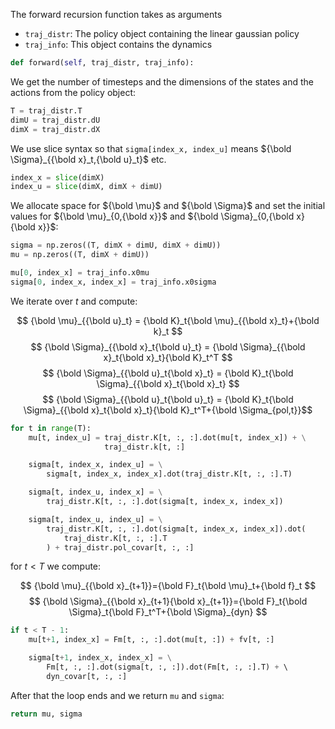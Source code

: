 The forward recursion function takes as arguments
+ `traj_distr`: The policy object containing the linear gaussian policy
+ `traj_info`: This object contains the dynamics

```python
def forward(self, traj_distr, traj_info):
```

We get the number of timesteps and the dimensions of the states and the actions from the policy object:

```python
T = traj_distr.T
dimU = traj_distr.dU
dimX = traj_distr.dX
```

We use slice syntax so that `sigma[index_x, index_u]` means ${\bold \Sigma}_{{\bold x}_t,{\bold u}_t}$ etc.

```python
index_x = slice(dimX)
index_u = slice(dimX, dimX + dimU)
```

We allocate space for ${\bold \mu}$ and ${\bold \Sigma}$ and set the initial values for ${\bold \mu}_{0,{\bold x}}$ and ${\bold \Sigma}_{0,{\bold x}{\bold x}}$:

```python
sigma = np.zeros((T, dimX + dimU, dimX + dimU))
mu = np.zeros((T, dimX + dimU))

mu[0, index_x] = traj_info.x0mu
sigma[0, index_x, index_x] = traj_info.x0sigma
```

We iterate over $t$ and compute:

$$ {\bold \mu}_{{\bold u}_t} = {\bold K}_t{\bold \mu}_{{\bold x}_t}+{\bold k}_t $$
$$ {\bold \Sigma}_{{\bold x}_t{\bold u}_t} = {\bold \Sigma}_{{\bold x}_t{\bold x}_t}{\bold K}_t^T $$
$$ {\bold \Sigma}_{{\bold u}_t{\bold x}_t} = {\bold K}_t{\bold \Sigma}_{{\bold x}_t{\bold x}_t} $$
$$ {\bold \Sigma}_{{\bold u}_t{\bold u}_t} = {\bold K}_t{\bold \Sigma}_{{\bold x}_t{\bold x}_t}{\bold K}_t^T+{\bold \Sigma_{pol,t}}$$

```python
for t in range(T):
    mu[t, index_u] = traj_distr.K[t, :, :].dot(mu[t, index_x]) + \
                     traj_distr.k[t, :]

    sigma[t, index_x, index_u] = \
        sigma[t, index_x, index_x].dot(traj_distr.K[t, :, :].T)

    sigma[t, index_u, index_x] = \
        traj_distr.K[t, :, :].dot(sigma[t, index_x, index_x])

    sigma[t, index_u, index_u] = \
        traj_distr.K[t, :, :].dot(sigma[t, index_x, index_x]).dot(
            traj_distr.K[t, :, :].T
        ) + traj_distr.pol_covar[t, :, :]
```

for $t<T$ we compute:

$$ {\bold \mu}_{{\bold x}_{t+1}}={\bold F}_t{\bold \mu}_t+{\bold f}_t $$
$$ {\bold \Sigma}_{{\bold x}_{t+1}{\bold x}_{t+1}}={\bold F}_t{\bold \Sigma}_t{\bold F}_t^T+{\bold \Sigma}_{dyn} $$

```python
if t < T - 1:
    mu[t+1, index_x] = Fm[t, :, :].dot(mu[t, :]) + fv[t, :]

    sigma[t+1, index_x, index_x] = \
        Fm[t, :, :].dot(sigma[t, :, :]).dot(Fm[t, :, :].T) + \ 
        dyn_covar[t, :, :]
```

After that the loop ends and we return `mu` and `sigma`:

```python
return mu, sigma
```